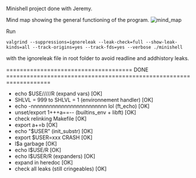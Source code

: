 Minishell project done with Jeremy.

Mind map showing the general functioning of the program.
![mind_map](https://user-images.githubusercontent.com/72572726/165236587-71f689d4-18a7-4286-a8f2-a02aed6792f1.png)


Run
```
valgrind --suppressions=ignoreleak --leak-check=full --show-leak-kinds=all --track-origins=yes --track-fds=yes --verbose ./minishell
```

with the ignoreleak file in root folder to avoid readline and addhistory leaks.

===================================== DONE ===================================================================

-	echo $USE/////R (expand vars)                    [OK]
-	SHLVL = 999 to SHLVL = 1 (environnement handler) [OK]
-	echo -nnnnnnnnnnnnnnnnnnnnnnnnn lol (ft_echo)    [OK]
-	unset/export 1+++a==-- (builtins_env + libft)    [OK]
-	check relinking Makefile                         [OK]
-	export a+=b                                      [OK]
-	echo "$USER" (init_substr)                       [OK]
-	export $USER=xxx CRASH                           [OK]
-	l$a garbage                                      [OK]
-	echo l$USE/R                                     [OK]
-	echo l$USER/R      (expanders)                   [OK]
-	expand in heredoc                                [OK]
-	check all leaks (still cringeables)              [OK]
